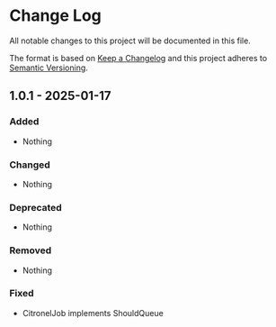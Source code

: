 # Change Log
All notable changes to this project will be documented in this file.

The format is based on [Keep a Changelog](https://keepachangelog.com) and this project adheres to [Semantic Versioning](https://semver.org).

## 1.0.1 - 2025-01-17

### Added

- Nothing

### Changed

- Nothing

### Deprecated

- Nothing

### Removed

- Nothing

### Fixed

- CitronelJob implements ShouldQueue